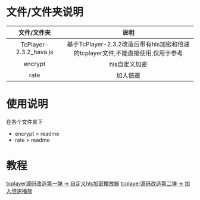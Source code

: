 # 文件/文件夹说明
文件/文件夹 | 说明
:-: | :-: 
TcPlayer-2.3.2_hava.js | 基于TcPlayer-2.3.2改造后带有hls加密和倍速的tcplayer文件,不能直接使用,仅用于参考
encrypt | hls自定义加密
rate | 加入倍速
# 使用说明
在各个文件夹下
- encrypt > readme
- rate > readme
# 教程
[tcplayer源码改造第一弹 -> 自定义hls加密播放器](https://blog.csdn.net/z13192905903/article/details/102862664)
[tcplayer源码改造第二弹 -> 加入倍速播放](https://blog.csdn.net/z13192905903/article/details/102862664)
